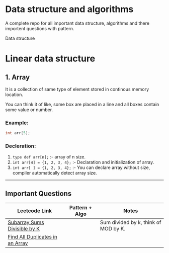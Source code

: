
# Data structure and algorithms
A complete repo for all important data structure, algorithms and there importent questions with pattern.

Data structure

# Linear data structure

## 1. Array

It is a collection of same type of element stored in continous memory location.

You can think it of like, some box are placed in a line and all boxes contain some value or number.

### Example:
```c
int arr[5];
````

### Decleration:

1. `type def arr[n];` :- array of n size.
2. `int arr[4] = {1, 2, 3, 4};` :- Declaration and initialization of array.
3. `int arr[ ] = {1, 2, 3, 4};` :- You can declare array without size, compiler automatically detect array size.

---

## Important Questions

| Leetcode Link                                                                                     | Pattern + Algo | Notes                                |
| ------------------------------------------------------------------------------------------------- | -------------- | ------------------------------------ |
| [Subarray Sums Divisible by K](https://leetcode.com/problems/subarray-sums-divisible-by-k/)       |                | Sum divided by k, think of MOD by K. |
| [Find All Duplicates in an Array](https://leetcode.com/problems/find-all-duplicates-in-an-array/) |                |                                      |



